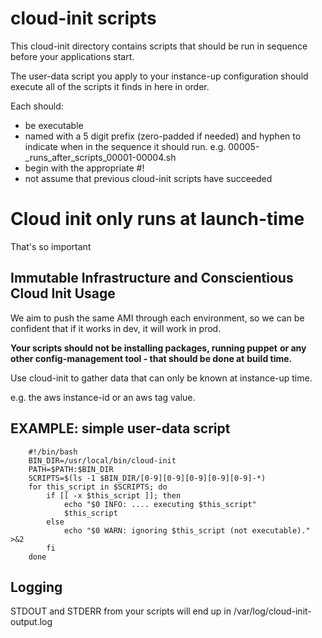 # cloud-init scripts

This cloud-init directory contains scripts that should be run in
sequence before your applications start.

The user-data script you apply to your instance-up configuration
should execute all of the scripts it finds in here in order.

Each should:

* be executable 
* named with a 5 digit prefix (zero-padded if needed) and hyphen
  to indicate when in the sequence it should run.
  e.g. 00005-\_runs\_after\_scripts\_00001-00004.sh
* begin with the appropriate #!
* not assume that previous cloud-init scripts have succeeded

# Cloud init only runs at launch-time

That's so important

## Immutable Infrastructure and Conscientious Cloud Init Usage

We aim to push the same AMI through each environment, so we can
be confident that if it works in dev, it will work in prod.

**Your scripts should not be installing packages, running puppet**
**or any other config-management tool - that should be done at**
**build time.**

Use cloud-init to gather data that can only be known at instance-up time.

e.g. the aws instance-id or an aws tag value.

## EXAMPLE: simple user-data script

        #!/bin/bash
        BIN_DIR=/usr/local/bin/cloud-init
        PATH=$PATH:$BIN_DIR
        SCRIPTS=$(ls -1 $BIN_DIR/[0-9][0-9][0-9][0-9][0-9]-*)
        for this_script in $SCRIPTS; do
            if [[ -x $this_script ]]; then
                echo "$0 INFO: .... executing $this_script"
                $this_script
            else
                echo "$0 WARN: ignoring $this_script (not executable)." >&2
            fi
        done

## Logging

STDOUT and STDERR from your scripts will end up in /var/log/cloud-init-output.log
